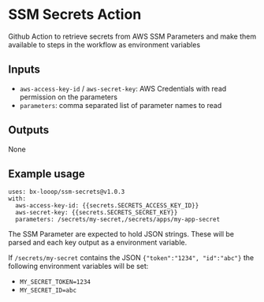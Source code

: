 # SSM Secrets Action

Github Action to retrieve secrets from AWS SSM Parameters and make them available to steps in the workflow as environment variables
## Inputs

- `aws-access-key-id` / `aws-secret-key`: AWS Credentials with read permission on the parameters
- `parameters`: comma separated list of parameter names to read
## Outputs
None

## Example usage
```
uses: bx-looop/ssm-secrets@v1.0.3
with:
  aws-access-key-id: {{secrets.SECRETS_ACCESS_KEY_ID}}
  aws-secret-key: {{secrets.SECRETS_SECRET_KEY}}
  parameters: /secrets/my-secret,/secrets/apps/my-app-secret
```

The SSM Parameter are expected to hold JSON strings. These will be parsed and each key output as a environment variable.

If `/secrets/my-secret` contains the JSON `{"token":"1234", "id":"abc"}` the following environment variables will be set:
- `MY_SECRET_TOKEN=1234`
- `MY_SECRET_ID=abc`